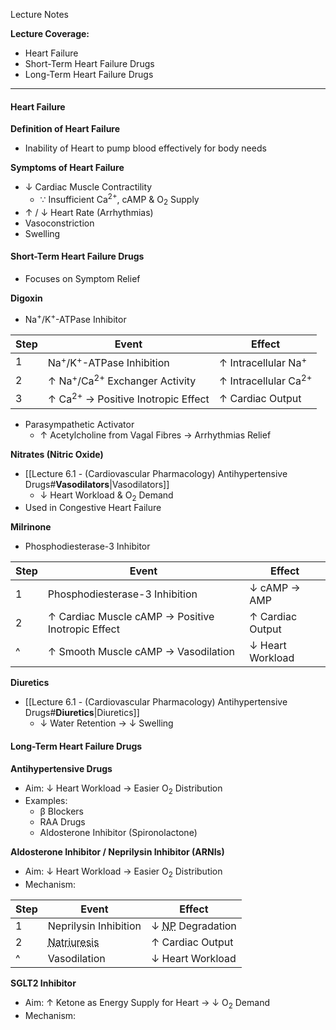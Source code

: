 Lecture Notes

**Lecture Coverage:**
- Heart Failure
- Short-Term Heart Failure Drugs
- Long-Term Heart Failure Drugs

---
#### **Heart Failure**
**Definition of Heart Failure**
- Inability of Heart to pump blood effectively for body needs

**Symptoms of Heart Failure**
- ↓ Cardiac Muscle Contractility
	- ∵ Insufficient Ca<sup>2+</sup>, cAMP & O<sub>2</sub> Supply
- ↑ / ↓ Heart Rate (Arrhythmias)
- Vasoconstriction
- Swelling


#### **Short-Term Heart Failure Drugs**
- Focuses on Symptom Relief

**Digoxin**
- Na<sup>+</sup>/K<sup>+</sup>-ATPase Inhibitor

| Step | Event                                               | Effect                          |
| ---- | --------------------------------------------------- | ------------------------------- |
| 1    | Na<sup>+</sup>/K<sup>+</sup>-ATPase Inhibition      | ↑ Intracellular Na<sup>+</sup>  |
| 2    | ↑ Na<sup>+</sup>/Ca<sup>2+</sup> Exchanger Activity | ↑ Intracellular Ca<sup>2+</sup> |
| 3    | ↑ Ca<sup>2+</sup> → Positive Inotropic Effect       | ↑ Cardiac Output                |
- Parasympathetic Activator
	- ↑ Acetylcholine from Vagal Fibres → Arrhythmias Relief

**Nitrates (Nitric Oxide)**
- [[Lecture 6.1 - (Cardiovascular Pharmacology) Antihypertensive Drugs#**Vasodilators**|Vasodilators]]
	- ↓ Heart Workload & O<sub>2</sub> Demand
- Used in Congestive Heart Failure

**Milrinone**
- Phosphodiesterase-3 Inhibitor

| Step | Event                                             | Effect           |
| ---- | ------------------------------------------------- | ---------------- |
| 1    | Phosphodiesterase-3 Inhibition                    | ↓ cAMP → AMP     |
| 2    | ↑ Cardiac Muscle cAMP → Positive Inotropic Effect | ↑ Cardiac Output |
| ^    | ↑ Smooth Muscle cAMP → Vasodilation               | ↓ Heart Workload |

**Diuretics**
- [[Lecture 6.1 - (Cardiovascular Pharmacology) Antihypertensive Drugs#**Diuretics**|Diuretics]]
	- ↓ Water Retention → ↓ Swelling


#### **Long-Term Heart Failure Drugs**
**Antihypertensive Drugs**
- Aim: ↓ Heart Workload → Easier O<sub>2</sub> Distribution
- Examples:
	- β Blockers
	- RAA Drugs
	- Aldosterone Inhibitor (Spironolactone)

**Aldosterone Inhibitor / Neprilysin Inhibitor (ARNIs)**
- Aim: ↓ Heart Workload → Easier O<sub>2</sub> Distribution
- Mechanism:

| Step | Event                                               | Effect                                                     |
| ---- | --------------------------------------------------- | ---------------------------------------------------------- |
| 1    | Neprilysin Inhibition                               | ↓ <abbr Title="Natriuretic Peptides">NP</abbr> Degradation |
| 2    | <abbr Title="↑ Sodium Excretion">Natriuresis</abbr> | ↑ Cardiac Output                                           |
| ^    | Vasodilation                                        | ↓ Heart Workload                                           |

**SGLT2 Inhibitor**
- Aim: ↑ Ketone as Energy Supply for Heart → ↓ O<sub>2</sub> Demand
- Mechanism: